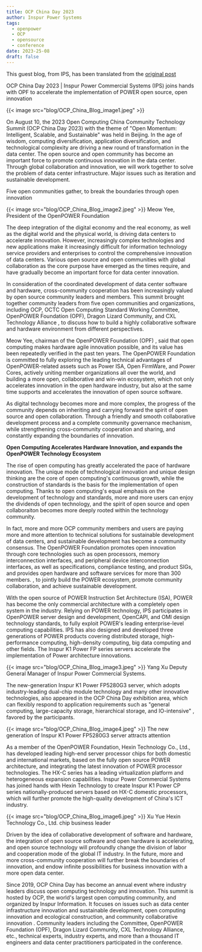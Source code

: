 ```yaml
---
title: OCP China Day 2023
author: Inspur Power Systems
tags:
  - openpower
  - OCP
  - opensource
  - conference
date: 2023-25-08
draft: false
---
```

This guest blog, from IPS, has been translated from the [original post](https://mp.weixin.qq.com/s/Vh291sS8XrIvyGFumM4qqA)

OCP China Day 2023 |  Inspur Power Commercial Systems (IPS) joins hands with OPF to accelerate the implementation of POWER open source, open innovation

{{< image src="blog/OCP_China_Blog_image1.jpeg" >}}

On August 10, the 2023 Open Computing China Community Technology Summit (OCP China Day 2023) with the theme of "Open Momentum: Intelligent, Scalable, and Sustainable" was held in Beijing. In the age of wisdom, computing diversification, application diversification, and technological complexity are driving a new round of transformation in the data center. The open source and open community has become an important force to promote continuous innovation in the data center. Through global collaboration and innovation, we will work together to solve the problem of data center infrastructure. Major issues such as iteration and sustainable development. 

Five open communities gather, to break the boundaries through open innovation

{{< image src="blog/OCP_China_Blog_image2.jpeg" >}}
Meow Yee, President of the OpenPOWER Foundation

The deep integration of the digital economy and the real economy, as well as the digital world and the physical world, is driving data centers to accelerate innovation. However, increasingly complex technologies and new applications make it increasingly difficult for information technology service providers and enterprises to control the comprehensive innovation of data centers. Various open source and open communities with global collaboration as the core purpose have emerged as the times require, and have gradually become an important force for data center innovation.

In consideration of the coordinated development of data center software and hardware, cross-community cooperation has been increasingly valued by open source community leaders and members. This summit brought together community leaders from five open communities and organizations, including OCP, OCTC Open Computing Standard Working Committee, OpenPOWER Foundation (OPF), Dragon Lizard Community, and CXL Technology Alliance , to discuss how to build a highly collaborative software and hardware environment from different perspectives.

Meow Yee, chairman of the OpenPOWER Foundation (OPF) , said that open computing makes hardware agile innovation possible, and its value has been repeatedly verified in the past ten years. The OpenPOWER Foundation is committed to fully exploring the leading technical advantages of OpenPOWER-related assets such as Power ISA, Open FirmWare, and Power Cores, actively uniting member organizations all over the world, and building a more open, collaborative and win-win ecosystem, which not only accelerates innovation in the open hardware industry, but also at the same time supports and accelerates the innovation of open source software.

As digital technology becomes more and more complex, the progress of the community depends on inheriting and carrying forward the spirit of open source and open collaboration. Through a friendly and smooth collaborative development process and a complete community governance mechanism, while strengthening cross-community cooperation and sharing, and constantly expanding the boundaries of innovation.

**Open Computing Accelerates Hardware Innovation, and expands the OpenPOWER Technology Ecosystem**

The rise of open computing has greatly accelerated the pace of hardware innovation. The unique mode of technological innovation and unique design thinking are the core of open computing's continuous growth, while the construction of standards is the basis for the implementation of open computing. Thanks to open computing's equal emphasis on the development of technology and standards, more and more users can enjoy the dividends of open technology, and the spirit of open source and open collaboraiton becomes more deeply rooted within the technology community.

In fact, more and more OCP community members and users are paying more and more attention to technical solutions for sustainable development of data centers, and sustainable development has become a community consensus. The OpenPOWER Foundation promotes open innovation through core technologies such as open processors, memory interconnection interfaces, and peripheral device interconnection interfaces, as well as specifications, compliance testing, and product SIGs, and provides open hardware and software services for more than 300 members. , to jointly build the POWER ecosystem, promote community collaboration, and achieve sustainable development.

With the open source of POWER Instruction Set Architecture (ISA), POWER has become the only commercial architecture with a completely open system in the industry. Relying on POWER technology, IPS participates in OpenPOWER server design and development, OpenCAPI, and OMI design technology standards, to fully exploit POWER's leading enterprise-level computing capabilities. IPS has also designed and developed three generations of POWER products covering distributed storage, high-performance computing, high-density computing, big data computing and other fields. The Inspur K1 Power FP series servers accelerate the implementation of Power architecture innovations. 

{{< image src="blog/OCP_China_Blog_image3.jpeg" >}}
Yang Xu Deputy General Manager of Inspur Power Commercial Systems.

The new-generation Inspur K1 Power FP5280G3 server, which adopts industry-leading dual-chip module technology and many other innovative technologies, also appeared in the OCP China Day exhibition area, which can flexibly respond to application requirements such as "general computing, large-capacity storage, hierarchical storage, and IO-intensive" , favored by the participants.

{{< image src="blog/OCP_China_Blog_image4.jpeg" >}}
The new generation of Inspur K1 Power FP5280G3 server attracts attention

As a member of the OpenPOWER Foundation, Hexin Technology Co., Ltd., has developed leading high-end server processor chips for both domestic and international markets, based on the fully open source POWER architecture, and integrating the latest innovation of POWER processor technologies. The HX-C series has a leading virtualization platform and heterogeneous expansion capabilities. Inspur Power Commercial Systems has joined hands with Hexin Technology to create Inspur K1 Power CP series nationally-produced servers based on HX-C domestic processors, which will further promote the high-quality development of China's ICT industry.

{{< image src="blog/OCP_China_Blog_image6.jpeg" >}}
Xu Yue Hexin Technology Co., Ltd. chip business leader

Driven by the idea of collaborative development of software and hardware, the integration of open source software and open hardware is accelerating, and open source technology will profoundly change the division of labor and cooperation mode of the global IT industry. In the future, more and more cross-community cooperation will further break the boundaries of innovation, and endow infinite possibilities for business innovation with a more open data center.

Since 2019, OCP China Day has become an annual event where industry leaders discuss open computing technology and innovation. This summit is hosted by OCP, the world's largest open computing community, and organized by Inspur Information. It focuses on issues such as data center infrastructure innovation and sustainable development, open computing innovation and ecological construction, and community collaborative innovation . Community leaders including the Committee, OpenPOWER Foundation (OPF), Dragon Lizard Community, CXL Technology Alliance, etc., technical experts, industry experts, and more than a thousand IT engineers and data center practitioners participated in the conference.

